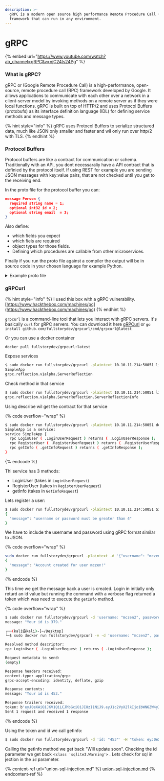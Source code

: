 ```yaml
---
description: >-
  gRPC is a modern open source high performance Remote Procedure Call (RPC)
  framework that can run in any environment.
---
```


# gRPC

{% embed url="https://www.youtube.com/watch?ab_channel=gRPC&v=njC24ts24Pg" %}

### What is gRPC?

gRPC or (Google Remote Procedure Call) is a high-performance, open-source, remote procedure call (RPC) framework developed by Google. It allows applications to communicate with each other over a network in a client-server model by invoking methods on a remote server as if they were local functions. gRPC is built on top of HTTP/2 and uses Protocol Buffers (protobufs) as its interface definition language (IDL) for defining service methods and message types.

{% hint style="info" %}
gRPC uses Protocol Buffers to serialize structured data, much like JSON only smaller and faster and wil only run over http/2 with TLS.
{% endhint %}

### Protocol Buffers

Protocol buffers are like a contract for communication or schema. Traditionally with an API, you dont necessaraliy have a API contract that is definied by the protocol itself. If using REST for example you are sending JSON messages with key:value pairs, that are not checked until you get to the receiving end.

In the proto file for the protocol buffer you can:

```json
message Person {
  required string name = 1;
  optional int32 id = 2;
  optional string email  = 3;
}
```

Also define:

* which fields you expect
* which fiels are required
* object types for those fields.
* Defining which procedures are callable from other microservices.

Finally if you run the proto file against a compiler the output will be in source code in your chosen language for example Python.

<details>

<summary>Example proto file</summary>

{% code overflow="wrap" %}
```json
syntax = "proto3";

option csharp_namespace = "InventoryProductService";

package greet;

// The greeting service definition.
service InventoryProductGRPC {
  // get items
  rpc GetItems (HelloRequest) returns (ItemList);
}

// The request message containing the user's name.
message HelloRequest {
  string name = 1;
}

// The response message containing the greetings.
message HelloReply {
  string message = 1;
}

message Item {
 string name = 1;
 int64 units = 2;
 int64 price = 3;
}
message ItemList {
 repeated Item items = 1;
}
```
{% endcode %}

</details>

### gRPCurl

{% hint style="info" %}
I used this box with a gRPC vulnerability. [https://www.hackthebox.com/machines/pc](https://www.hackthebox.com/machines/pc)
{% endhint %}

`grpcurl` is a command-line tool that lets you interact with gRPC servers. It's basically `curl` for gRPC servers. You can download it here [gRPCurl](https://github.com/fullstorydev/grpcurl) or `go install github.com/fullstorydev/grpcurl/cmd/grpcurl@latest`

Or you can use a docker container

```bash
docker pull fullstorydev/grpcurl:latest
```

Expose services

```bash
$ sudo docker run fullstorydev/grpcurl -plaintext 10.10.11.214:50051 list
SimpleApp
grpc.reflection.v1alpha.ServerReflection
```

Check method in that service

```bash
$ sudo docker run fullstorydev/grpcurl -plaintext 10.10.11.214:50051 list grpc.reflection.v1alpha.ServerReflection
grpc.reflection.v1alpha.ServerReflection.ServerReflectionInfo
```

Using describe wil get the contract for that service

{% code overflow="wrap" %}
```bash
$ sudo docker run fullstorydev/grpcurl -plaintext 10.10.11.214:50051 describe SimpleApp                               
SimpleApp is a service:
service SimpleApp {
  rpc LoginUser ( .LoginUserRequest ) returns ( .LoginUserResponse );
  rpc RegisterUser ( .RegisterUserRequest ) returns ( .RegisterUserResponse );
  rpc getInfo ( .getInfoRequest ) returns ( .getInfoResponse );
}
```
{% endcode %}

Thi service has 3 methods:

* LoginUser (takes in `LoginUserRequest`)
* RegisterUser (takes in `RegisterUserRequest`)
* getInfo (takes in `GetInfoRequest`)

Lets register a user:

```bash
$ sudo docker run fullstorydev/grpcurl -plaintext 10.10.11.214:50051 SimpleApp.RegisterUser
{
  "message": "username or password must be greater than 4"
}
```

We have to include the username and password using gRPC format similar to JSON.

{% code overflow="wrap" %}
```bash
sudo docker run fullstorydev/grpcurl -plaintext -d '{"username": "mczen", "password": "mczen"}' 10.10.11.214:50051 SimpleApp/RegisterUser
{
  "message": "Account created for user mczen!"
}
```
{% endcode %}

This time we get the message back a user is created. Login in initially only returd an id value but running the command with a verbose flag returned a token which was need to execute the `getInfo` method.

{% code overflow="wrap" %}
```bash
$ sudo docker run fullstorydev/grpcurl -d 'username: "mczen2", password: "mczen2"' -plaintext -format text 10.10.11.214:50051 SimpleApp.LoginUser
message: "Your id is 379."
                                                                                                                                                                                                                        
┌──(kali㉿kali)-[~/Desktop]
└─$ sudo docker run fullstorydev/grpcurl -v -d 'username: "mczen2", password: "mczen2"' -plaintext -format text 10.10.11.214:50051 SimpleApp.LoginUser

Resolved method descriptor:
rpc LoginUser ( .LoginUserRequest ) returns ( .LoginUserResponse );

Request metadata to send:
(empty)

Response headers received:
content-type: application/grpc
grpc-accept-encoding: identity, deflate, gzip

Response contents:
message: "Your id is 453."

Response trailers received:
token: b'eyJ0eXAiOiJKV1QiLCJhbGciOiJIUzI1NiJ9.eyJ1c2VyX2lkIjoibWN6ZW4yIiwiZXhwIjoxNzMwOTg4MTk1fQ.7e2RMUCNCucLCNUsgoFLlOQJqfei78-aT5XfAoXzyAE'
Sent 1 request and received 1 response
```
{% endcode %}

Using the token and id we call getInfo:

```bash
$ sudo docker run fullstorydev/grpcurl -d 'id: "453"' -H "token: eyJ0eXAiOiJKV1QiLCJhbGciOiJIUzI1NiJ9.eyJ1c2VyX2lkIjoibWN6ZW4yIiwiZXhwIjoxNzMwOTg4MTk1fQ.7e2RMUCNCucLCNUsgoFLlOQJqfei78-aT5XfAoXzyAE" -plaintext -format text 10.10.11.214:50051 SimpleApp.getInfo
```

Calling the getInfo method we get back "Will update soon". Checking the id parameter we get back <`class 'sqlite3.Warning'>` . Lets check for sql in jection in the `id` parameter.

{% content-ref url="union-sql-injection.md" %}
[union-sql-injection.md](union-sql-injection.md)
{% endcontent-ref %}

